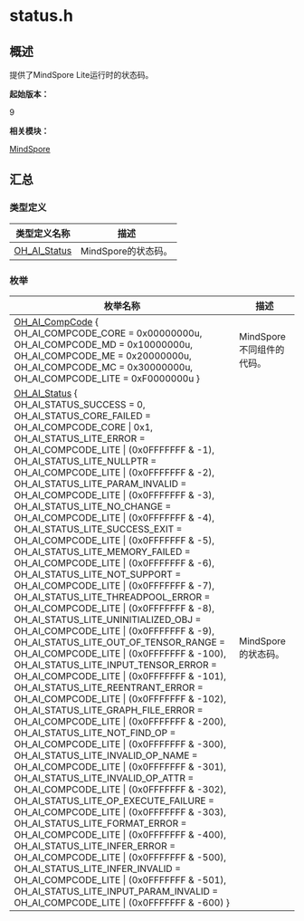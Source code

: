 # status.h


## 概述

提供了MindSpore Lite运行时的状态码。

**起始版本：**

9

**相关模块：**

[MindSpore](_mind_spore.md)


## 汇总


### 类型定义

| 类型定义名称 | 描述 |
| -------- | -------- |
| [OH_AI_Status](_mind_spore.md#oh_ai_status-1) | MindSpore的状态码。 |


### 枚举

| 枚举名称 | 描述 |
| -------- | -------- |
| [OH_AI_CompCode](_mind_spore.md#oh_ai_compcode) { <br>OH_AI_COMPCODE_CORE = 0x00000000u,<br>OH_AI_COMPCODE_MD = 0x10000000u,<br>OH_AI_COMPCODE_ME = 0x20000000u,<br>OH_AI_COMPCODE_MC = 0x30000000u,<br>OH_AI_COMPCODE_LITE = 0xF0000000u } | MindSpore不同组件的代码。 |
| [OH_AI_Status](_mind_spore.md#oh_ai_status-1) {<br>OH_AI_STATUS_SUCCESS = 0, <br>OH_AI_STATUS_CORE_FAILED = OH_AI_COMPCODE_CORE \| 0x1, <br>OH_AI_STATUS_LITE_ERROR = OH_AI_COMPCODE_LITE \| (0x0FFFFFFF &amp; -1), <br>OH_AI_STATUS_LITE_NULLPTR = OH_AI_COMPCODE_LITE \| (0x0FFFFFFF &amp; -2), <br>OH_AI_STATUS_LITE_PARAM_INVALID = OH_AI_COMPCODE_LITE \| (0x0FFFFFFF &amp; -3), <br>OH_AI_STATUS_LITE_NO_CHANGE = OH_AI_COMPCODE_LITE \| (0x0FFFFFFF &amp; -4),<br>OH_AI_STATUS_LITE_SUCCESS_EXIT = OH_AI_COMPCODE_LITE \| (0x0FFFFFFF &amp; -5),<br>OH_AI_STATUS_LITE_MEMORY_FAILED = OH_AI_COMPCODE_LITE \| (0x0FFFFFFF &amp; -6),<br>OH_AI_STATUS_LITE_NOT_SUPPORT = OH_AI_COMPCODE_LITE \| (0x0FFFFFFF &amp; -7),<br>OH_AI_STATUS_LITE_THREADPOOL_ERROR = OH_AI_COMPCODE_LITE \| (0x0FFFFFFF &amp; -8),<br>OH_AI_STATUS_LITE_UNINITIALIZED_OBJ = OH_AI_COMPCODE_LITE \| (0x0FFFFFFF &amp; -9), <br>OH_AI_STATUS_LITE_OUT_OF_TENSOR_RANGE = OH_AI_COMPCODE_LITE \| (0x0FFFFFFF & -100), <br>OH_AI_STATUS_LITE_INPUT_TENSOR_ERROR = OH_AI_COMPCODE_LITE \| (0x0FFFFFFF & -101), <br>OH_AI_STATUS_LITE_REENTRANT_ERROR = OH_AI_COMPCODE_LITE \| (0x0FFFFFFF &amp; -102), <br>OH_AI_STATUS_LITE_GRAPH_FILE_ERROR = OH_AI_COMPCODE_LITE \| (0x0FFFFFFF & -200), <br>OH_AI_STATUS_LITE_NOT_FIND_OP = OH_AI_COMPCODE_LITE \| (0x0FFFFFFF &amp; -300),<br>OH_AI_STATUS_LITE_INVALID_OP_NAME = OH_AI_COMPCODE_LITE \| (0x0FFFFFFF &amp; -301), <br>OH_AI_STATUS_LITE_INVALID_OP_ATTR = OH_AI_COMPCODE_LITE \| (0x0FFFFFFF &amp; -302), <br>OH_AI_STATUS_LITE_OP_EXECUTE_FAILURE = OH_AI_COMPCODE_LITE \| (0x0FFFFFFF & -303),<br>OH_AI_STATUS_LITE_FORMAT_ERROR = OH_AI_COMPCODE_LITE \| (0x0FFFFFFF &amp; -400), <br>OH_AI_STATUS_LITE_INFER_ERROR = OH_AI_COMPCODE_LITE \| (0x0FFFFFFF &amp; -500), <br>OH_AI_STATUS_LITE_INFER_INVALID = OH_AI_COMPCODE_LITE \| (0x0FFFFFFF &amp; -501), <br>OH_AI_STATUS_LITE_INPUT_PARAM_INVALID = OH_AI_COMPCODE_LITE \| (0x0FFFFFFF & -600) } | MindSpore的状态码。 |
